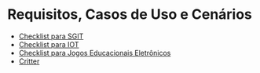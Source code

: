 # Requisitos, Casos de Uso e Cenários

* [Checklist para SGIT](https://github.com/GabrielMarquesdaSilva/Catalogo-de-Tecnicas-de-Checklist/blob/Requisitos%2C-Casos-de-Uso-e-Cen%C3%A1rios/Checklist%20para%20SGIT.md)
* [Checklist para IOT](https://github.com/GabrielMarquesdaSilva/Catalogo-de-Tecnicas-de-Checklist/blob/Requisitos%2C-Casos-de-Uso-e-Cen%C3%A1rios/Checklist%20para%20IOT.md)
* [Checklist para Jogos Educacionais Eletrônicos](https://github.com/GabrielMarquesdaSilva/Catalogo-de-Tecnicas-de-Checklist/blob/Requisitos%2C-Casos-de-Uso-e-Cen%C3%A1rios/Checklist%20para%20Jogos%20Educacionais%20Eletr%C3%B4nicos.md)
* [Critter](https://github.com/GabrielMarquesdaSilva/Catalogo-de-Tecnicas-de-Checklist/blob/Requisitos%2C-Casos-de-Uso-e-Cen%C3%A1rios/Critter.md)
